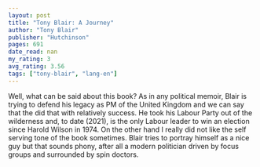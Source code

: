 ```yaml
---
layout: post
title: "Tony Blair: A Journey"
author: "Tony Blair"
publisher: "Hutchinson"
pages: 691
date_read: nan
my_rating: 3
avg_rating: 3.56
tags: ["tony-blair", "lang-en"]
---
```


Well, what can be said about this book? As in any political memoir, Blair is trying to defend his legacy as PM of the United Kingdom and we can say that the did that with relatively success. He took his Labour Party out of the wilderness and, to date (2021), is the only Labour leader to win an election since Harold Wilson in 1974. On the other hand I really did not like the self serving tone of the book sometimes. Blair tries to portray himself as a nice guy but that sounds phony, after all a modern politician driven by focus groups and surrounded by spin doctors. 

